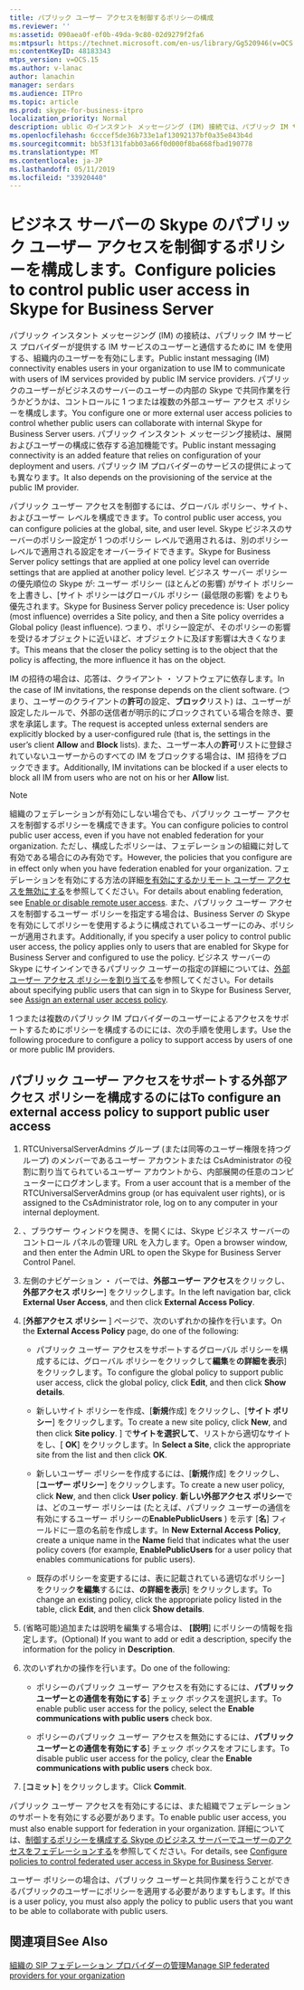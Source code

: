 ```yaml
---
title: パブリック ユーザー アクセスを制御するポリシーの構成
ms.reviewer: ''
ms:assetid: 090aea0f-ef0b-49da-9c80-02d9279f2fa6
ms:mtpsurl: https://technet.microsoft.com/en-us/library/Gg520946(v=OCS.15)
ms:contentKeyID: 48183343
mtps_version: v=OCS.15
ms.author: v-lanac
author: lanachin
manager: serdars
ms.audience: ITPro
ms.topic: article
ms.prod: skype-for-business-itpro
localization_priority: Normal
description: ublic のインスタント メッセージング (IM) 接続では、パブリック IM サービス プロバイダーが提供する IM サービスのユーザーと通信するために IM を使用する、組織内のユーザーを使用できます。
ms.openlocfilehash: 6cccef5de36b733e1af13092137bf0a35e843b4d
ms.sourcegitcommit: bb53f131fabb03a66f0d000f8ba668fbad190778
ms.translationtype: MT
ms.contentlocale: ja-JP
ms.lasthandoff: 05/11/2019
ms.locfileid: "33920440"
---
```

# <a name="configure-policies-to-control-public-user-access-in-skype-for-business-server"></a><span data-ttu-id="797f7-103">ビジネス サーバーの Skype のパブリック ユーザー アクセスを制御するポリシーを構成します。</span><span class="sxs-lookup"><span data-stu-id="797f7-103">Configure policies to control public user access in Skype for Business Server</span></span>

<span data-ttu-id="797f7-104">パブリック インスタント メッセージング (IM) の接続は、パブリック IM サービス プロバイダーが提供する IM サービスのユーザーと通信するために IM を使用する、組織内のユーザーを有効にします。</span><span class="sxs-lookup"><span data-stu-id="797f7-104">Public instant messaging (IM) connectivity enables users in your organization to use IM to communicate with users of IM services provided by public IM service providers.</span></span> <span data-ttu-id="797f7-105">パブリックのユーザーがビジネスのサーバーのユーザーの内部の Skype で共同作業を行うかどうかは、コントロールに 1 つまたは複数の外部ユーザー アクセス ポリシーを構成します。</span><span class="sxs-lookup"><span data-stu-id="797f7-105">You configure one or more external user access policies to control whether public users can collaborate with internal Skype for Business Server users.</span></span> <span data-ttu-id="797f7-106">パブリック インスタント メッセージング接続は、展開およびユーザーの構成に依存する追加機能です。</span><span class="sxs-lookup"><span data-stu-id="797f7-106">Public instant messaging connectivity is an added feature that relies on configuration of your deployment and users.</span></span> <span data-ttu-id="797f7-107">パブリック IM プロバイダーのサービスの提供によっても異なります。</span><span class="sxs-lookup"><span data-stu-id="797f7-107">It also depends on the provisioning of the service at the public IM provider.</span></span> 

<span data-ttu-id="797f7-108">パブリック ユーザー アクセスを制御するには、グローバル ポリシー、サイト、およびユーザー レベルを構成できます。</span><span class="sxs-lookup"><span data-stu-id="797f7-108">To control public user access, you can configure policies at the global, site, and user level.</span></span> <span data-ttu-id="797f7-109">Skype ビジネスのサーバーのポリシー設定が 1 つのポリシー レベルで適用されるは、別のポリシー レベルで適用される設定をオーバーライドできます。</span><span class="sxs-lookup"><span data-stu-id="797f7-109">Skype for Business Server policy settings that are applied at one policy level can override settings that are applied at another policy level.</span></span> <span data-ttu-id="797f7-110">ビジネス サーバー ポリシーの優先順位の Skype が: ユーザー ポリシー (ほとんどの影響) がサイト ポリシーを上書きし、[サイト ポリシーはグローバル ポリシー (最低限の影響) をよりも優先されます。</span><span class="sxs-lookup"><span data-stu-id="797f7-110">Skype for Business Server policy precedence is: User policy (most influence) overrides a Site policy, and then a Site policy overrides a Global policy (least influence).</span></span> <span data-ttu-id="797f7-111">つまり、ポリシー設定が、そのポリシーの影響を受けるオブジェクトに近いほど、オブジェクトに及ぼす影響は大きくなります。</span><span class="sxs-lookup"><span data-stu-id="797f7-111">This means that the closer the policy setting is to the object that the policy is affecting, the more influence it has on the object.</span></span>

<span data-ttu-id="797f7-112">IM の招待の場合は、応答は、クライアント ・ ソフトウェアに依存します。</span><span class="sxs-lookup"><span data-stu-id="797f7-112">In the case of IM invitations, the response depends on the client software.</span></span> <span data-ttu-id="797f7-113">(つまり、ユーザーのクライアントの**許可**の設定、**ブロック**リスト) は、ユーザーが設定したルールで、外部の送信者が明示的にブロックされている場合を除き、要求を承諾します。</span><span class="sxs-lookup"><span data-stu-id="797f7-113">The request is accepted unless external senders are explicitly blocked by a user-configured rule (that is, the settings in the user’s client **Allow** and **Block** lists).</span></span> <span data-ttu-id="797f7-114">また、ユーザー本人の**許可**リストに登録されていないユーザーからのすべての IM をブロックする場合は、IM 招待をブロックできます。</span><span class="sxs-lookup"><span data-stu-id="797f7-114">Additionally, IM invitations can be blocked if a user elects to block all IM from users who are not on his or her **Allow** list.</span></span>



> [!NOTE]  
> <span data-ttu-id="797f7-115">組織のフェデレーションが有効にしない場合でも、パブリック ユーザー アクセスを制御するポリシーを構成できます。</span><span class="sxs-lookup"><span data-stu-id="797f7-115">You can configure policies to control public user access, even if you have not enabled federation for your organization.</span></span> <span data-ttu-id="797f7-116">ただし、構成したポリシーは、フェデレーションの組織に対して有効である場合にのみ有効です。</span><span class="sxs-lookup"><span data-stu-id="797f7-116">However, the policies that you configure are in effect only when you have federation enabled for your organization.</span></span> <span data-ttu-id="797f7-117">フェデレーションを有効にする方法の詳細[を有効にするかリモート ユーザー アクセスを無効にする](../access-edge/enable-or-disable-remote-user-access.md)を参照してください。</span><span class="sxs-lookup"><span data-stu-id="797f7-117">For details about enabling federation, see [Enable or disable remote user access](../access-edge/enable-or-disable-remote-user-access.md).</span></span> <span data-ttu-id="797f7-118">また、パブリック ユーザー アクセスを制御するユーザー ポリシーを指定する場合は、Business Server の Skype を有効にしてポリシーを使用するように構成されているユーザーにのみ、ポリシーが適用されます。</span><span class="sxs-lookup"><span data-stu-id="797f7-118">Additionally, if you specify a user policy to control public user access, the policy applies only to users that are enabled for Skype for Business Server and configured to use the policy.</span></span> <span data-ttu-id="797f7-119">ビジネス サーバーの Skype にサインインできるパブリック ユーザーの指定の詳細については、[外部ユーザー アクセス ポリシーを割り当てる](assign-an-external-user-access-policy.md)を参照してください。</span><span class="sxs-lookup"><span data-stu-id="797f7-119">For details about specifying public users that can sign in to Skype for Business Server, see [Assign an external user access policy](assign-an-external-user-access-policy.md).</span></span>


<span data-ttu-id="797f7-120">1 つまたは複数のパブリック IM プロバイダーのユーザーによるアクセスをサポートするためにポリシーを構成するのにには、次の手順を使用します。</span><span class="sxs-lookup"><span data-stu-id="797f7-120">Use the following procedure to configure a policy to support access by users of one or more public IM providers.</span></span>

## <a name="to-configure-an-external-access-policy-to-support-public-user-access"></a><span data-ttu-id="797f7-121">パブリック ユーザー アクセスをサポートする外部アクセス ポリシーを構成するのには</span><span class="sxs-lookup"><span data-stu-id="797f7-121">To configure an external access policy to support public user access</span></span>

1.  <span data-ttu-id="797f7-122">RTCUniversalServerAdmins グループ (または同等のユーザー権限を持つグループ) のメンバーであるユーザー アカウントまたは CsAdministrator の役割に割り当てられているユーザー アカウントから、内部展開の任意のコンピューターにログオンします。</span><span class="sxs-lookup"><span data-stu-id="797f7-122">From a user account that is a member of the RTCUniversalServerAdmins group (or has equivalent user rights), or is assigned to the CsAdministrator role, log on to any computer in your internal deployment.</span></span>

2.  <span data-ttu-id="797f7-123">、ブラウザー ウィンドウを開き、を開くには、Skype ビジネス サーバーのコントロール パネルの管理 URL を入力します。</span><span class="sxs-lookup"><span data-stu-id="797f7-123">Open a browser window, and then enter the Admin URL to open the Skype for Business Server Control Panel.</span></span> 

3.  <span data-ttu-id="797f7-124">左側のナビゲーション ・ バーでは、**外部ユーザー アクセス**をクリックし、**外部アクセス ポリシー**] をクリックします。</span><span class="sxs-lookup"><span data-stu-id="797f7-124">In the left navigation bar, click **External User Access**, and then click **External Access Policy**.</span></span>

4.  <span data-ttu-id="797f7-125">[**外部アクセス ポリシー** ] ページで、次のいずれかの操作を行います。</span><span class="sxs-lookup"><span data-stu-id="797f7-125">On the **External Access Policy** page, do one of the following:</span></span>
    
      - <span data-ttu-id="797f7-126">パブリック ユーザー アクセスをサポートするグローバル ポリシーを構成するには、グローバル ポリシーをクリックして**編集**を**の詳細を表示**] をクリックします。</span><span class="sxs-lookup"><span data-stu-id="797f7-126">To configure the global policy to support public user access, click the global policy, click **Edit**, and then click **Show details**.</span></span>
    
      - <span data-ttu-id="797f7-127">新しいサイト ポリシーを作成、[**新規**作成] をクリックし、[**サイト ポリシー**] をクリックします。</span><span class="sxs-lookup"><span data-stu-id="797f7-127">To create a new site policy, click **New**, and then click **Site policy**.</span></span> <span data-ttu-id="797f7-128">] で**サイトを選択して**、リストから適切なサイトをし、[ **OK**] をクリックします。</span><span class="sxs-lookup"><span data-stu-id="797f7-128">In **Select a Site**, click the appropriate site from the list and then click **OK**.</span></span>
    
      - <span data-ttu-id="797f7-129">新しいユーザー ポリシーを作成するには、[**新規**作成] をクリックし、[**ユーザー ポリシー**] をクリックします。</span><span class="sxs-lookup"><span data-stu-id="797f7-129">To create a new user policy, click **New**, and then click **User policy**.</span></span> <span data-ttu-id="797f7-130">**新しい外部アクセス ポリシー**では、どのユーザー ポリシーは (たとえば、パブリック ユーザーの通信を有効にするユーザー ポリシーの**EnablePublicUsers** ) を示す [**名**] フィールドに一意の名前を作成します。</span><span class="sxs-lookup"><span data-stu-id="797f7-130">In **New External Access Policy**, create a unique name in the **Name** field that indicates what the user policy covers (for example, **EnablePublicUsers** for a user policy that enables communications for public users).</span></span>
    
      - <span data-ttu-id="797f7-131">既存のポリシーを変更するには、表に記載されている適切なポリシー] をクリック**を編集**するには、**の詳細を表示**] をクリックします。</span><span class="sxs-lookup"><span data-stu-id="797f7-131">To change an existing policy, click the appropriate policy listed in the table, click **Edit**, and then click **Show details**.</span></span>

5.  <span data-ttu-id="797f7-132">(省略可能)追加または説明を編集する場合は、 **[説明**] にポリシーの情報を指定します。</span><span class="sxs-lookup"><span data-stu-id="797f7-132">(Optional) If you want to add or edit a description, specify the information for the policy in **Description**.</span></span>

6.  <span data-ttu-id="797f7-133">次のいずれかの操作を行います。</span><span class="sxs-lookup"><span data-stu-id="797f7-133">Do one of the following:</span></span>
    
      - <span data-ttu-id="797f7-134">ポリシーのパブリック ユーザー アクセスを有効にするには、**パブリック ユーザーとの通信を有効にする**] チェック ボックスを選択します。</span><span class="sxs-lookup"><span data-stu-id="797f7-134">To enable public user access for the policy, select the **Enable communications with public users** check box.</span></span>
    
      - <span data-ttu-id="797f7-135">ポリシーのパブリック ユーザー アクセスを無効にするには、**パブリック ユーザーとの通信を有効にする**] チェック ボックスをオフにします。</span><span class="sxs-lookup"><span data-stu-id="797f7-135">To disable public user access for the policy, clear the **Enable communications with public users** check box.</span></span>

7.  <span data-ttu-id="797f7-136">[**コミット**] をクリックします。</span><span class="sxs-lookup"><span data-stu-id="797f7-136">Click **Commit**.</span></span>

<span data-ttu-id="797f7-137">パブリック ユーザー アクセスを有効にするには、また組織でフェデレーションのサポートを有効にする必要があります。</span><span class="sxs-lookup"><span data-stu-id="797f7-137">To enable public user access, you must also enable support for federation in your organization.</span></span> <span data-ttu-id="797f7-138">詳細については、[制御するポリシーを構成する Skype のビジネス サーバーでユーザーのアクセスをフェデレーションする](configure-policies-to-control-federated-user-access.md)を参照してください。</span><span class="sxs-lookup"><span data-stu-id="797f7-138">For details, see [Configure policies to control federated user access in Skype for Business Server](configure-policies-to-control-federated-user-access.md).</span></span>

<span data-ttu-id="797f7-139">ユーザー ポリシーの場合は、パブリック ユーザーと共同作業を行うことができるパブリックのユーザーにポリシーを適用する必要がありますもします。</span><span class="sxs-lookup"><span data-stu-id="797f7-139">If this is a user policy, you must also apply the policy to public users that you want to be able to collaborate with public users.</span></span> 


## <a name="see-also"></a><span data-ttu-id="797f7-140">関連項目</span><span class="sxs-lookup"><span data-stu-id="797f7-140">See Also</span></span>

[<span data-ttu-id="797f7-141">組織の SIP フェデレーション プロバイダーの管理</span><span class="sxs-lookup"><span data-stu-id="797f7-141">Manage SIP federated providers for your organization</span></span>](../sip-providers/manage-sip-federated-providers-for-your-organization.md)
